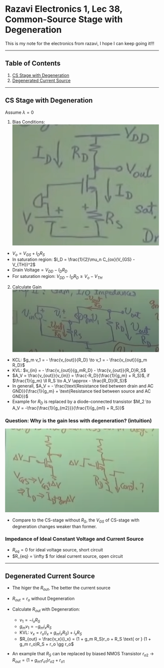 # Razavi Electronics 1, Lec 38, Common-Source Stage with Degeneration

This is my note for the electronics from razavi, I hope I can keep going it!!!

---

## Table of Contents
1. [CS Stage with Degeneration](#cs-stage-with-degeneration)
2. [Degenerated Current Source](#degenerated-current-source)






---
## CS Stage with Degeneration
Assume $\lambda = 0$

1. Bias Conditions:
![](/images/CSwithDegeneration.png) 
+ $V_o = V_{GS} + I_D R_S$
+ In saturation region: $I_D = \frac{1}{2}\mu_n C_{ox}(V_{GS} - V_{TH})^2$
+ $\text{Drain Voltage} = V_{DD} - I_D R_D$
+ For saturation region: $V_{DD} - I_D R_D \geq V_o - V_{TH}$


2. Calculate Gain
![](/images/CSgeneration_small_signal.png)    
+ KCL: $g_m v_1 = - \frac{v_{out}}{R_D} \to v_1 = - \frac{v_{out}}{g_m R_D}$
+ KVL: $v_{in} = - \frac{v_{out}}{g_mR_D} - \frac{v_{out}}{R_D}R_S$
+ $A_V = \frac{v_{out}}{v_{in}} = \frac{-R_D}{\frac{1}{g_m} + R_S}$, if $\frac{1}{g_m} \ll R_S \to A_V \approx - \frac{R_D}{R_S}$
+ In generall, $A_V = - \frac{\text{Resistance tied between drain and AC GND}}{\frac{1}{g_m} + \text{Resistance tied between source and AC GND}}$
+ Example for $R_D$ is replaced by a diode-connected transistor $M_2 \to A_V = -\frac{\frac{1}{g_{m2}}}{\frac{1}{g_{m1} + R_S}}$

### Question: Why is the gain less with degeneration? (intuition)
![](/images/IntuitionAnalysisCS-Stage.png)
+ Compare to the CS-stage without $R_S$, the $V_{GS}$ of CS-stage with degneration changes weaker than former.

### Impedance of Ideal Constant Voltage and Current Source
+ $R_{eq} = 0$ for ideal voltage source, short circuit 
+ $R_{eq} = \infty $ for ideal current source, open circuit


--- 
## Degenerated Current Source
+ The higer the $R_{out}$, The better the current source
+ $R_{out} = r_o$ without Degeneration
+ Calculate $R_{out}$ with Degeneration:
    + $v_1 = - i_x R_S$
    + $g_mv_1 = - g_m i_x R_S$
    + KVL: $v_x = r_o (i_x + g_m i_x R_S) + i_x R_S$
    + $R_{out} = \frac{v_x}{i_x} = (1 + g_m R_S)r_o + R_S \text{ or } (1 + g_m r_o)R_S + r_o \gg r_o$

+ An example that $R_S$ can be replaced by biased NMOS Transistor $r_{o2} \to R_{out} = (1+ g_{m1}r_{o1})r_{o2} + r_{o1}$



